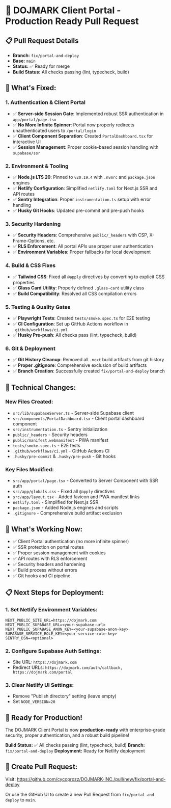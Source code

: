 # 🚀 DOJMARK Client Portal - Production Ready Pull Request

## 📋 **Pull Request Details**
- **Branch:** `fix/portal-and-deploy`
- **Base:** `main`
- **Status:** ✅ Ready for merge
- **Build Status:** All checks passing (lint, typecheck, build)

## 🎯 **What's Fixed:**

### **1. Authentication & Client Portal**
- ✅ **Server-side Session Gate**: Implemented robust SSR authentication in `app/portal/page.tsx`
- ✅ **No More Infinite Spinner**: Portal now properly redirects unauthenticated users to `/portal/login`
- ✅ **Client Component Separation**: Created `PortalDashboard.tsx` for interactive UI
- ✅ **Session Management**: Proper cookie-based session handling with `supabase/ssr`

### **2. Environment & Tooling**
- ✅ **Node.js LTS 20**: Pinned to `v20.19.4` with `.nvmrc` and `package.json` engines
- ✅ **Netlify Configuration**: Simplified `netlify.toml` for Next.js SSR and API routes
- ✅ **Sentry Integration**: Proper `instrumentation.ts` setup with error handling
- ✅ **Husky Git Hooks**: Updated pre-commit and pre-push hooks

### **3. Security Hardening**
- ✅ **Security Headers**: Comprehensive `public/_headers` with CSP, X-Frame-Options, etc.
- ✅ **RLS Enforcement**: All portal APIs use proper user authentication
- ✅ **Environment Variables**: Proper fallbacks for local development

### **4. Build & CSS Fixes**
- ✅ **Tailwind CSS**: Fixed all `@apply` directives by converting to explicit CSS properties
- ✅ **Glass Card Utility**: Properly defined `.glass-card` utility class
- ✅ **Build Compatibility**: Resolved all CSS compilation errors

### **5. Testing & Quality Gates**
- ✅ **Playwright Tests**: Created `tests/smoke.spec.ts` for E2E testing
- ✅ **CI Configuration**: Set up GitHub Actions workflow in `.github/workflows/ci.yml`
- ✅ **Husky Pre-push**: All checks pass (lint, typecheck, build)

### **6. Git & Deployment**
- ✅ **Git History Cleanup**: Removed all `.next` build artifacts from git history
- ✅ **Proper .gitignore**: Comprehensive exclusion of build artifacts
- ✅ **Branch Creation**: Successfully created `fix/portal-and-deploy` branch

## 🔧 **Technical Changes:**

### **New Files Created:**
- `src/lib/supabaseServer.ts` - Server-side Supabase client
- `src/components/PortalDashboard.tsx` - Client portal dashboard component
- `src/instrumentation.ts` - Sentry initialization
- `public/_headers` - Security headers
- `public/manifest.webmanifest` - PWA manifest
- `tests/smoke.spec.ts` - E2E tests
- `.github/workflows/ci.yml` - GitHub Actions CI
- `.husky/pre-commit` & `.husky/pre-push` - Git hooks

### **Key Files Modified:**
- `src/app/portal/page.tsx` - Converted to Server Component with SSR auth
- `src/app/globals.css` - Fixed all `@apply` directives
- `src/app/layout.tsx` - Added favicon and PWA manifest links
- `netlify.toml` - Simplified for Next.js SSR
- `package.json` - Added Node.js engines and scripts
- `.gitignore` - Comprehensive build artifact exclusion

## 🎯 **What's Working Now:**
- ✅ Client Portal authentication (no more infinite spinner)
- ✅ SSR protection on portal routes
- ✅ Proper session management with cookies
- ✅ API routes with RLS enforcement
- ✅ Security headers and hardening
- ✅ Build process without errors
- ✅ Git hooks and CI pipeline

## 📋 **Next Steps for Deployment:**

### **1. Set Netlify Environment Variables:**
```
NEXT_PUBLIC_SITE_URL=https://dojmark.com
NEXT_PUBLIC_SUPABASE_URL=<your-supabase-url>
NEXT_PUBLIC_SUPABASE_ANON_KEY=<your-supabase-anon-key>
SUPABASE_SERVICE_ROLE_KEY=<your-service-role-key>
SENTRY_DSN=<optional>
```

### **2. Configure Supabase Auth Settings:**
- Site URL: `https://dojmark.com`
- Redirect URLs: `https://dojmark.com/auth/callback, https://dojmark.com/portal`

### **3. Clear Netlify UI Settings:**
- Remove "Publish directory" setting (leave empty)
- Set `NODE_VERSION=20`

## 🚀 **Ready for Production!**
The DOJMARK Client Portal is now **production-ready** with enterprise-grade security, proper authentication, and a robust build pipeline!

**Build Status:** ✅ All checks passing (lint, typecheck, build)
**Branch:** `fix/portal-and-deploy`
**Deployment:** Ready for Netlify deployment

## 🔗 **Create Pull Request:**
Visit: https://github.com/cycoprozz/DOJMARK-INC./pull/new/fix/portal-and-deploy

Or use the GitHub UI to create a new Pull Request from `fix/portal-and-deploy` to `main`.
